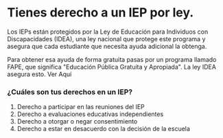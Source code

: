 # Tienes derecho a un IEP por ley.

Los IEPs están protegidos por la Ley de Educación para Individuos con Discapacidades (IDEA), una ley nacional que protege este programa y asegura que cada estudiante que necesita ayuda adicional la obtenga.

Para obtener esa ayuda de forma gratuita pasas por un programa llamado FAPE, que significa "Educación Pública Gratuita y Apropiada". La ley IDEA asegura esto. Ver Aquí

### ¿Cuáles son tus derechos en un IEP?

1. Derecho a participar en las reuniones del IEP
2. Derecho a evaluaciones educativas independientes
3. Derecho a otorgar o negar consentimiento
4. Derecho a estar en desacuerdo con la decisión de la escuela